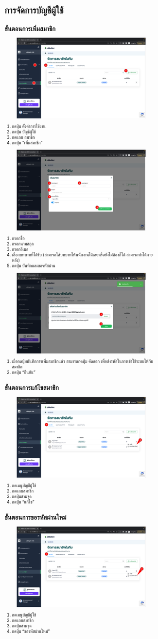 # การจัดการบัญชีผู้ใช้

## **ขั้นตอนการเพิ่มสมาชิก**

<figure><img src="../../../.gitbook/assets/image (191).png" alt=""><figcaption></figcaption></figure>

1. กดปุ่ม ตั้งค่าการใช้งาน
2. กดปุ่ม บัญชีผู้ใช้
3. กดแถบ สมาชิก
4. กดปุ่ม “เพิ่มสมาชิก”



<figure><img src="../../../.gitbook/assets/image (198).png" alt=""><figcaption></figcaption></figure>

1. กรอกชื่อ
2. กรอกนามสกุล
3. กรอกอีเมล
4. เลือกบทบาทที่ได้รับ (สามารถใส่บทบาทให้พนักงานได้เลยหรือยังไม่ต้องก็ได้ สามารถทำได้ภายหลัง)
5. กดปุ่ม บันทึกและขอรหัสผ่าน



<figure><img src="../../../.gitbook/assets/image (173).png" alt=""><figcaption></figcaption></figure>

1. เมื่อกดปุ่มบันทึกการเพิ่มสมาชิกแล้ว สามารถกดปุ่ม คัดลอก เพื่อส่งรหัสในการเข้าใช้ระบบให้กับสมาชิก
2. กดปุ่ม “ยืนยัน”



## **ขั้นตอนการแก้ไขสมาชิก**

<figure><img src="../../../.gitbook/assets/image (224).png" alt=""><figcaption></figcaption></figure>

1. กดเมนูบัญชีผู้ใช้
2. กดแถบสมาชิก
3. กดปุ่มสามจุด&#x20;
4. กดปุ่ม “แก้ไข”



## **ขั้นตอนการขอรหัสผ่านใหม่**

<figure><img src="../../../.gitbook/assets/image (93).png" alt=""><figcaption></figcaption></figure>

1. กดเมนูบัญชีผู้ใช้
2. กดแถบสมาชิก
3. กดปุ่มสามจุด&#x20;
4. กดปุ่ม “ขอรหัสผ่านใหม่”
